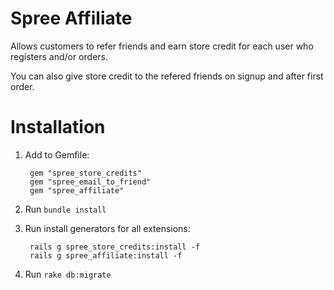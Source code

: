 Spree Affiliate
===============
Allows customers to refer friends and earn store credit for each user who registers and/or orders.

You can also give store credit to the refered friends on signup and after first order.

Installation
============

1. Add to Gemfile:
  
        gem "spree_store_credits"
        gem "spree_email_to_friend"
        gem "spree_affiliate"
  
1. Run `bundle install`
1. Run install generators for all extensions:
      
        rails g spree_store_credits:install -f
        rails g spree_affiliate:install -f

1. Run `rake db:migrate`

